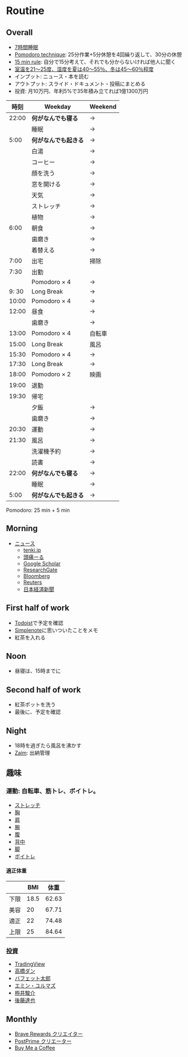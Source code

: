 # Routine
## Overall

- [7時間睡眠](https://www.otsuka.co.jp/suimin/column02.html)
- [Pomodoro technique](https://mynavi-job20s.jp/howto/pomodoro_technique.html): 25分作業+5分休憩を4回繰り返して、30分の休憩
- [15 min rule](https://twitter.com/math_rachel/status/764931533383749632): 自分で15分考えて、それでも分からないければ他人に聞く
- [室温を21～25度、湿度を夏は40～55％、冬は45～60％程度](https://studyhacker.net/columns/best-temperature-efficiency)
- インプット: ニュース・本を読む
- アウトプット: スライド・ドキュメント・投稿にまとめる
- 投資: 月10万円、年利5%で35年積み立てれば1億1300万円

| 時刻  |        Weekday         | Weekend |
| ----- | ---------------------- | ------- |
| 22:00 | **何がなんでも寝る**   | ->      |
|       | 睡眠                   | ->      |
| 5:00  | **何がなんでも起きる** | ->      |
|       | 白湯                   | ->      |
|       | コーヒー               | ->      |
|       | 顔を洗う               | ->      |
|       | 窓を開ける             | ->      |
|       | 天気                   | ->      |
|       | ストレッチ             | ->      |
|       | 植物                   | ->      |
| 6:00  | 朝食                   | ->      |
|       | 歯磨き                 | ->      |
|       | 着替える               | ->      |
| 7:00  | 出宅                   | 掃除    |
| 7:30  | 出勤                   |         |
|       | Pomodoro × 4           | ->      |
| 9: 30 | Long Break             | ->      |
| 10:00 | Pomodoro × 4           | ->      |
| 12:00 | 昼食                   | ->      |
|       | 歯磨き                 | ->      |
| 13:00 | Pomodoro × 4           | 自転車  |
| 15:00 | Long Break             | 風呂    |
| 15:30 | Pomodoro × 4           | ->      |
| 17:30 | Long Break             | ->      |
| 18:00 | Pomodoro × 2           | 映画    |
| 19:00 | 退勤                   |         |
| 19:30 | 帰宅                   |         |
|       | 夕飯                   | ->      |
|       | 歯磨き                 | ->      |
| 20:30 | 運動                   | ->      |
| 21:30 | 風呂                   | ->      |
|       | 洗濯機予約             | ->      |
|       | 読書                   | ->      |
| 22:00 | **何がなんでも寝る**   | ->      |
|       | 睡眠                   | ->      |
| 5:00  | **何がなんでも起きる** | ->      |

Pomodoro: 25 min + 5 min

## Morning

- [ニュース](./news.md)
  - [tenki.jp](https://tenki.jp/)
  - [頭痛ーる](https://zutool.jp/)
  - [Google Scholar](https://scholar.google.com/scholar?sciupd=1&authuser=0)
  - [ResearchGate](https://www.researchgate.net/)
  - [Bloomberg](https://www.bloomberg.co.jp/)
  - [Reuters](https://jp.reuters.com/)
  - [日本経済新聞](https://www.nikkei.com/)

## First half of work

- [Todoist](https://todoist.com/app/inbox)で予定を確認
- [Simplenote](https://app.simplenote.com/)に思いついたことをメモ
- 紅茶を入れる

## Noon

- 昼寝は、15時までに

## Second half of work

- 紅茶ポットを洗う
- 最後に、予定を確認

## Night

- 18時を過ぎたら風呂を沸かす
- [Zaim](https://zaim.net/): 出納管理

## 趣味
### 運動: 自転車、筋トレ、ボイトレ。
- [ストレッチ](https://www.youtube.com/playlist?list=PLaMEq1-vsIARvdaJv2M-OfQEk-lx4q1Ux)
- [胸](https://www.youtube.com/playlist?list=PLaMEq1-vsIASVbxKutSThsOBklxr5t4Uw)
- [肩](https://www.youtube.com/playlist?list=PLaMEq1-vsIARxVTKZlIh7UedUDJjmuquB)
- [腕](https://www.youtube.com/playlist?list=PLaMEq1-vsIASQ4oT_p5s0cONIDrwaYRr_)
- [腹](https://www.youtube.com/playlist?list=PLaMEq1-vsIAQtwQnnA3_hRjptqhaxrjKU)
- [背中](https://www.youtube.com/playlist?list=PLaMEq1-vsIASozUJFXCMYQ168Lz7F-yNH)
- [脚](https://www.youtube.com/playlist?list=PLaMEq1-vsIAR6cNzI1yaDu-GJBYOpM4_x)
- [ボイトレ](https://www.youtube.com/playlist?list=PLaMEq1-vsIAQgzDHmw1MIBokB1tDxANwE)

#### 適正体重

|      | BMI  | 体重  |
| ---- | ---- | ----- |
| 下限 | 18.5 | 62.63 |
| 美容 | 20   | 67.71 |
| 適正 | 22   | 74.48 |
| 上限 | 25   | 84.64 |

### [投資](./investment.md)

- [TradingView](https://jp.tradingview.com/chart/)
- [高橋ダン](https://www.youtube.com/c/DanTakahashiPostPrime/videos)
- [バフェット太郎](https://www.youtube.com/c/%E3%83%90%E3%83%95%E3%82%A7%E3%83%83%E3%83%88%E5%A4%AA%E9%83%8E%E3%81%AE%E6%8A%95%E8%B3%87%E3%83%81%E3%83%A3%E3%83%B3%E3%83%8D%E3%83%AB/videos)
- [エミン・ユルマズ](https://www.youtube.com/channel/UClDM5GP-nYn5gBvDryZDW9w/videos)
- [栫井駿介](https://www.youtube.com/c/Tsubame1045/videos)
- [後藤達也](https://www.youtube.com/c/gototatsuya/videos)

## Monthly

- [Brave Rewards クリエイター](https://publishers.basicattentiontoken.org/publishers/home?locale=ja)
- [PostPrime クリエーター](https://postprime.com/dashboard)
- [Buy Me a Coffee](https://www.buymeacoffee.com/)
